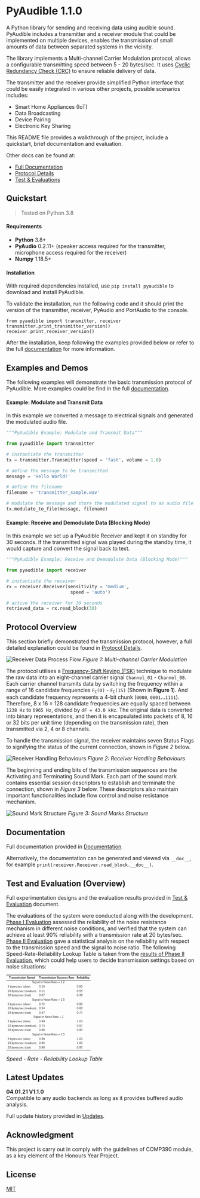 # PyAudible 1.1.0  

A Python library for sending and receiving data using audible sound. PyAudible includes a transmitter and a receiver module that could be implemented on multiple devices, enables the transmission of small amounts of data between separated systems in the vicinity.

The library implements a Multi-channel Carrier Modulation protocol, allows a configurable transmitting speed between 5 - 20 bytes/sec. It uses [Cyclic Redundancy Check (CRC)](https://en.wikipedia.org/wiki/Cyclic_redundancy_check) to ensure reliable delivery of data.  

The transmitter and the receiver provide simplified Python interface that could be easily integrated in various other projects, possible scenarios includes:

 - Smart Home Appliances (IoT)  
 - Data Broadcasting  
 - Device Pairing  
 - Electronic Key Sharing  


This README file provides a walkthrough of the project, include a quickstart, brief documentation and evaluation.

Other docs can be found at:  
 * [Full Documentation](https://github.com/jasper-zheng/PyAudible/blob/main/docs/Documentation.md)
 * [Protocol Details](https://github.com/jasper-zheng/PyAudible/blob/main/docs/TechnicalDetails.md)
 * [Test & Evaluations](https://github.com/jasper-zheng/PyAudible/blob/main/docs/EvaluationResult.md)

## Quickstart  
> Tested on Python 3.8  

#### Requirements

* **Python** 3.8+  
* **PyAudio** 0.2.11+ (speaker access required for the transmitter, microphone access required for the receiver)  
* **Numpy** 1.18.5+  

#### Installation  
With required dependencies installed, use `pip install pyaudible` to download and install PyAudible.  

To validate the installation, run the following code and it should print the version of the transmitter, receiver, PyAudio and PortAudio to the console.  
```
from pyaudible import transmitter, receiver
transmitter.print_transmitter_version()
receiver.print_receiver_version()
```

After the installation, keep following the examples provided below or refer to the full [documentation](https://github.com/jasper-zheng/PyAudible/blob/main/docs/Documentation.md) for more information.  

## Examples and Demos

The following examples will demonstrate the basic transmission protocol of PyAudible. More examples could be find in the full [documentation](https://github.com/jasper-zheng/PyAudible/blob/main/docs/Documentation.md).

#### Example: Modulate and Transmit Data  

In this example we converted a message to electrical signals and generated the modulated audio file.

```python
"""PyAudible Example: Modulate and Transmit Data"""

from pyaudible import transmitter

# instantiate the transmitter
tx = transmitter.Transmitter(speed = 'fast', volume = 1.0)

# define the message to be transmitted
message = 'Hello World!'

# define the filename
filename = 'transmitter_sample.wav'

# modulate the message and store the modulated signal to an audio file
tx.modulate_to_file(message, filename)
```  
#### Example: Receive and Demodulate Data (Blocking Mode)

In this example we set up a PyAudible Receiver and kept it on standby for 30 seconds. If the transmitted signal was played during the standby time, it would capture and convert the signal back to text.

```python
"""PyAudible Example: Receive and Demodulate Data (Blocking Mode)"""

from pyaudible import receiver

# instantiate the receiver
rx = receiver.Receiver(sensitivity = 'medium',
                        speed = 'auto')

# active the receiver for 30 seconds
retrieved_data = rx.read_block(30)
```

## Protocol Overview  

This section briefly demonstrated the transmission protocol, however, a full detailed explanation could be found in [Protocol Details](https://github.com/jasper-zheng/PyAudible/blob/main/docs/TechnicalDetails.md).  

![Receiver Data Process Flow](https://github.com/jasper-zheng/PyAudible/blob/main/docs/Graphics/infoboard-01.png?raw=true)
*Figure 1: Multi-channel Carrier Modulation*  

The protocol utilises a [Frequency-Shift Keying (FSK)](https://en.wikipedia.org/wiki/Frequency-shift_keying) technique to modulate the raw data into an eight-channel carrier signal `Channel_01` - `Channel_08`. Each carrier channel transmits data by switching the frequency within a range of 16 candidate frequencies <code>F<sub>C</sub>(0)</code> - <code>F<sub>C</sub>(15)</code> (Shown in **Figure 1**). And each candidate frequency represents a 4-bit chunk (`0000`, `0001`...`1111`). Therefore, 8 x 16 = 128 candidate frequencies are equally spaced between `1238 Hz` to `6965 Hz`, divided by `dF = 43.0 kHz`. The original data is converted into binary representations, and then it is encapsulated into packets of 8, 16 or 32 bits per unit time (depending on the transmission rate), then transmitted via 2, 4 or 8 channels.

To handle the transmission signal, the receiver maintains seven Status Flags to signifying the status of the current connection, shown in *Figure 2* below.

![Receiver Handling Behaviours](https://github.com/jasper-zheng/PyAudible/blob/main/docs/Graphics/infoboard-02.png?raw=true)
*Figure 2: Receiver Handling Behaviours*  

The beginning and ending bits of the transmission sequences are the Activating and Terminating Sound Mark. Each part of the sound mark contains essential session descriptors to establish and terminate the connection, shown in *Figure 3* below. These descriptors also maintain important functionalities include flow control and noise resistance mechanism.  

![Sound Mark Structure](https://github.com/jasper-zheng/PyAudible/blob/main/docs/Graphics/infoboard-03.png?raw=true)
*Figure 3: Sound Marks Structure*  


## Documentation  
Full documentation provided in [Documentation](https://github.com/jasper-zheng/PyAudible/blob/main/docs/Documentation.md).  

Alternatively, the documentation can be generated and viewed via `__doc__`, for example `print(receiver.Receiver.read_block.__doc__)`.  


## Test and Evaluation (Overview)  

Full experimentation designs and the evaluation results provided in [Test & Evaluation](https://github.com/jasper-zheng/PyAudible/blob/main/docs/EvaluationResult.md) document.

The evaluations of the system were conducted along with the development. [Phase I Evaluation](https://github.com/jasper-zheng/PyAudible/blob/main/docs/EvaluationResult.md#phase-i-evaluation-noise-resistance-mechanism-reliability) assessed the reliability of the noise resistance mechanism in different noise conditions, and verified that the system can achieve at least 90% reliability with a transmission rate at 20 bytes/sec. [Phase II Evaluation](https://github.com/jasper-zheng/PyAudible/blob/main/docs/EvaluationResult.md#phase-ii-evaluation-system-reliability-vs-speed-and-signal-to-noise-ratio) gave a statistical analysis on the reliability with respect to the transmission speed and the signal to noise ratio. The following Speed-Rate-Reliability Lookup Table is taken from the [results of Phase II Evaluation](https://github.com/jasper-zheng/PyAudible/blob/main/docs/EvaluationResult.md#test-21-system-reliability-1), which could help users to decide transmission settings based on noise situations:

<table style="font-size:7px">
    <thead>
        <tr>
            <th>Transmission Speed</th>
            <th>Transmission Success Rate</th>
            <th>Reliability</th>
        </tr>
    </thead>
    <tbody>
        <tr>
            <td colspan=3 align="center">Signal to Noise Ratio = 1.2</td>
        </tr>
        <tr>
            <td>5 bytes/sec (slow)</td>
            <td>0.20</td>
            <td>0.80</td>
        </tr>
        <tr>
            <td>10 bytes/sec (medium)</td>
            <td>0.11</td>
            <td>0.55</td>
        </tr>
        <tr>
            <td>20 bytes/sec (fast)</td>
            <td>0.07</td>
            <td>0.38</td>
        </tr>
        <tr>
            <td colspan=3 align="center">Signal to Noise Ratio = 1.5</td>
        </tr>
        <tr>
            <td>5 bytes/sec (slow)</td>
            <td>0.72</td>
            <td>0.90</td>
        </tr>
        <tr>
            <td>10 bytes/sec (medium)</td>
            <td>0.54</td>
            <td>0.80</td>
        </tr>
        <tr>
            <td>20 bytes/sec (fast)</td>
            <td>0.47</td>
            <td>0.77</td>
        </tr>
        <tr>
            <td colspan=3 align="center">Signal to Noise Ratio = 2</td>
        </tr>
        <tr>
            <td>5 bytes/sec (slow)</td>
            <td>0.99</td>
            <td>1.00</td>
        </tr>
        <tr>
            <td>10 bytes/sec (medium)</td>
            <td>0.73</td>
            <td>0.97</td>
        </tr>
        <tr>
            <td>20 bytes/sec (fast)</td>
            <td>0.66</td>
            <td>0.90</td>
        </tr>
        <tr>
            <td colspan=3 align="center">Signal to Noise Ratio = 2.5</td>
        </tr>
        <tr>
            <td>5 bytes/sec (slow)</td>
            <td>0.99</td>
            <td>1.00</td>
        </tr>
        <tr>
            <td>10 bytes/sec (medium)</td>
            <td>0.95</td>
            <td>1.00</td>
        </tr>
        <tr>
            <td>20 bytes/sec (fast)</td>
            <td>0.90</td>
            <td>0.97</td>
        </tr>
    </tbody>
</table>   

*Speed - Rate - Reliability Lookup Table*


## Latest Updates

**04.01.21 V1.1.0**  
Compatible to any audio backends as long as it provides buffered audio analysis.  

Full update history provided in [Updates](https://github.com/jasper-zheng/PyAudible/blob/main/docs/Updates.md).  


## Acknowledgment

This project is carry out in comply with the guidelines of COMP390 module, as a key element of the Honours Year Project.

## License
[MIT](https://choosealicense.com/licenses/mit/)
